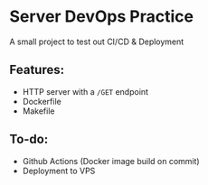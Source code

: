 # Server DevOps Practice

A small project to test out CI/CD & Deployment

## Features:

- HTTP server with a `/GET` endpoint
- Dockerfile
- Makefile

## To-do:

- Github Actions (Docker image build on commit)
- Deployment to VPS
